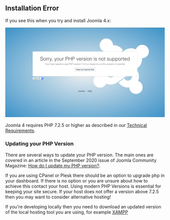 <!-- Filename: J4.x:Unsupported_PHP_Version / Display title: Unsupported PHP Version -->

## Installation Error

If you see this when you try and install Joomla 4.x:

![Sorry PHP version not supported](../../../images/en/problems/problems-unsupported-php-version.jpg "Sorry. Your PHP version not supported")

Joomla 4 requires PHP 7.2.5 or higher as described in our
<a href="https://manual.joomla.org/docs/next/get-started/technical-requirements/"
rel="noreferrer noopener">Technical Requirements</a>.

### Updating your PHP Version

There are several ways to update your PHP version. The main ones are
covered in an article in the September 2020 issue of Joomla Community
Magazine: <a
href="https://magazine.joomla.org/all-issues/september-2020/how-do-i-update-my-php-version"
rel="noreferrer noopener">How do I
update my PHP version?</a>.

If you are using CPanel or Plesk there should be an option to upgrade php
in your dashboard. If there is no option or you are unsure about how to
achieve this contact your host. Using modern PHP Versions is essential
for keeping your site secure. If your host does not offer a version above
7.2.5 then you may want to consider alternative hosting!

If you're developing locally then you need to download an updated
version of the local hosting tool you are using, for example
[XAMPP](https://docs.joomla.org/Special:MyLanguage/XAMPP "XAMPP")
